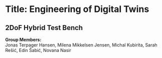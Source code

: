 # Title: Engineering of Digital Twins 
## 2DoF Hybrid Test Bench  

**Group Members:**  
Jonas Terpager Hansen, Milena Mikkelsen Jensen, Michal Kubirita, Sarah Rešić, Edin Šabić, Novana Nasir  
